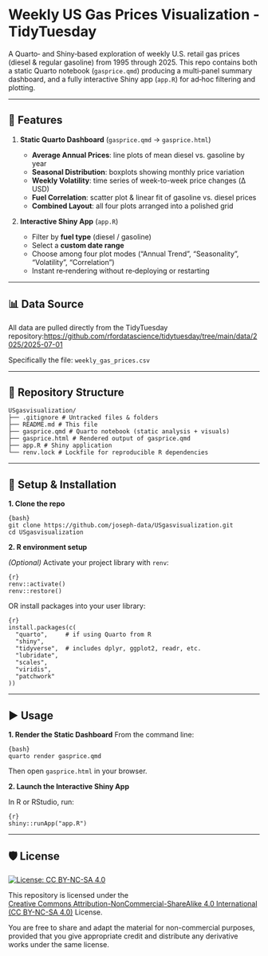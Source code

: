 # Weekly US Gas Prices Visualization - TidyTuesday

A Quarto‐ and Shiny‐based exploration of weekly U.S. retail gas prices (diesel & regular gasoline) from 1995 through 2025. This repo contains both a static Quarto notebook (`gasprice.qmd`) producing a multi‐panel summary dashboard, and a fully interactive Shiny app (`app.R`) for ad‐hoc filtering and plotting.

---

## 🚀 Features

1. **Static Quarto Dashboard** (`gasprice.qmd` → `gasprice.html`)  
   - **Average Annual Prices**: line plots of mean diesel vs. gasoline by year  
   - **Seasonal Distribution**: boxplots showing monthly price variation  
   - **Weekly Volatility**: time series of week-to-week price changes (Δ USD)  
   - **Fuel Correlation**: scatter plot & linear fit of gasoline vs. diesel prices  
   - **Combined Layout**: all four plots arranged into a polished grid

2. **Interactive Shiny App** (`app.R`)  
   - Filter by **fuel type** (diesel / gasoline)  
   - Select a **custom date range**  
   - Choose among four plot modes (“Annual Trend”, “Seasonality”, “Volatility”, “Correlation”)  
   - Instant re‐rendering without re‐deploying or restarting

---

## 📊 Data Source

All data are pulled directly from the TidyTuesday repository:https://github.com/rfordatascience/tidytuesday/tree/main/data/2025/2025-07-01

Specifically the file:
`weekly_gas_prices.csv`

---

## 📁 Repository Structure

```plaintext
USgasvisualization/
├── .gitignore # Untracked files & folders
├── README.md # This file
├── gasprice.qmd # Quarto notebook (static analysis + visuals)
├── gasprice.html # Rendered output of gasprice.qmd
├── app.R # Shiny application
└── renv.lock # Lockfile for reproducible R dependencies
```
---
## 🔧 Setup & Installation

**1. Clone the repo**

```
{bash}
git clone https://github.com/joseph-data/USgasvisualization.git
cd USgasvisualization
```
**2. R environment setup**

*(Optional)* Activate your project library with `renv`:
```
{r}
renv::activate()
renv::restore()
```

OR install packages into your user library:

```
{r}
install.packages(c(
  "quarto",     # if using Quarto from R
  "shiny",
  "tidyverse",  # includes dplyr, ggplot2, readr, etc.
  "lubridate",
  "scales",
  "viridis",
  "patchwork"
))
```
---
## ▶️ Usage
**1. Render the Static Dashboard**
From the command line:

```
{bash}
quarto render gasprice.qmd
```

Then open `gasprice.html` in your browser.

**2. Launch the Interactive Shiny App**

In R or RStudio, run:
```
{r}
shiny::runApp("app.R")
```
---

## 🛡️ License

[![License: CC BY-NC-SA 4.0](https://img.shields.io/badge/License-CC%20BY--NC--SA%204.0-lightgrey.svg)](https://creativecommons.org/licenses/by-nc-sa/4.0/)

This repository is licensed under the  
[Creative Commons Attribution-NonCommercial-ShareAlike 4.0 International (CC BY-NC-SA 4.0)](https://creativecommons.org/licenses/by-nc-sa/4.0/) License.

You are free to share and adapt the material for non-commercial purposes, provided that you give appropriate credit and distribute any derivative works under the same license.






